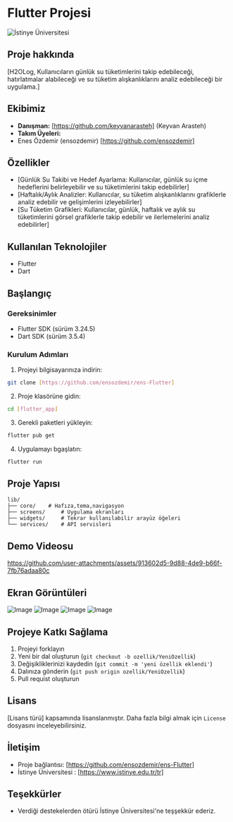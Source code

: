 # Flutter Projesi

![İstinye Üniversitesi](https://www.unitededucation.com/linklogoch/istinye-university-logo.png)

## Proje hakkında
[H2OLog, Kullanıcıların günlük su tüketimlerini takip edebileceği, hatırlatmalar alabileceği ve su tüketim alışkanlıklarını analiz edebileceği bir uygulama.]

## Ekibimiz
- **Danışman:** [https://github.com/keyvanarasteh] (Keyvan Arasteh)
- **Takım Üyeleri:** 
 - Enes Özdemir (ensozdemir) [https://github.com/ensozdemir] 

## Özellikler
- [Günlük Su Takibi ve Hedef Ayarlama: Kullanıcılar, günlük su içme hedeflerini belirleyebilir ve su tüketimlerini takip edebilirler]
- [Haftalık/Aylık Analizler: Kullanıcılar, su tüketim alışkanlıklarını grafiklerle analiz edebilir ve gelişimlerini izleyebilirler]
- [Su Tüketim Grafikleri: Kullanıcılar, günlük, haftalık ve aylık su tüketimlerini görsel grafiklerle takip edebilir ve ilerlemelerini analiz edebilirler]

## Kullanılan Teknolojiler
- Flutter
- Dart


## Başlangıç


### Gereksinimler
- Flutter SDK (sürüm 3.24.5)
- Dart SDK (sürüm 3.5.4)

### Kurulum Adımları
1. Projeyi bilgisayarınıza indirin:
```bash
git clone [https://github.com/ensozdemir/ens-Flutter]
```

2. Proje klasörüne gidin:
```bash
cd [flutter_app]
```

3. Gerekli paketleri yükleyin:
```bash
flutter pub get
```

4. Uygulamayı bgaşlatın:
```bash
flutter run
```

## Proje Yapısı
```
lib/
├── core/    # Hafıza,tema,navigasyon
├── screens/     # Uygulama ekranları
├── widgets/     # Tekrar kullanılabilir arayüz öğeleri
└── services/    # API servisleri
```
## Demo Videosu
https://github.com/user-attachments/assets/913602d5-9d88-4de9-b66f-7fb76adaa80c

## Ekran Görüntüleri
![Image](https://github.com/user-attachments/assets/908a0cd4-a9b2-46db-96f0-f951b9637312)
![Image](https://github.com/user-attachments/assets/43c2d86f-88ad-40a5-bf39-4605f6a8bfdf)
![Image](https://github.com/user-attachments/assets/f578f31b-62f5-4ae0-9c8e-2ebd629c9d31)
![Image](https://github.com/user-attachments/assets/b82f44f9-0361-4fc5-b1dd-8f608ec63bb1)

## Projeye Katkı Sağlama
1. Projeyi forklayın
2. Yeni bir dal oluşturun (`git checkout -b ozellik/YeniOzellik`)
3. Değişikliklerinizi kaydedin (`git commit -m 'yeni özellik eklendi'`)
4. Dalınıza gönderin (`git push origin ozellik/YeniOzellik`)
5. Pull requist oluşturun

## Lisans 
[Lisans türü] kapsamında lisanslanmıştır. Daha fazla bilgi almak için `License` dosyasını inceleyebilirsiniz.

## İletişim
- Proje bağlantısı: [https://github.com/ensozdemir/ens-Flutter]
- İstinye Üniversitesi : [https://www.istinye.edu.tr/tr]

## Teşekkürler 
- Verdiği destekelerden ötürü İstinye Üniversitesi'ne teşşekkür ederiz.
